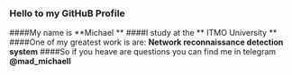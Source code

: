 ### Hello to my **GitHuB** Profile 
####My name is **Michael **
####I study at the ** ITMO University **
####One of my greatest work is are: **Network reconnaissance detection system**
####So if you heave are questions you can find me in telegram **@mad_michaell**
